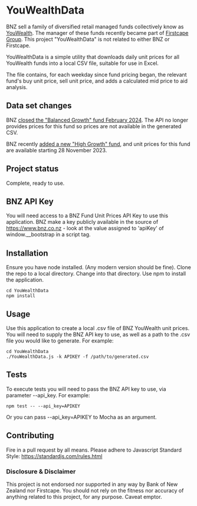 # YouWealthData

BNZ sell a family of diversified retail managed funds collectively know as [YouWealth](https://www.bnz.co.nz/personal-banking/investments/youwealth). The manager of these funds recently became part of [Firstcape Group](https://www.firstcape.co.nz/). This project "YouWealthData" is not  related to either BNZ or Firstcape.

YouWealthData is a simple utility that downloads daily unit prices for all YouWealth funds into a local CSV file, suitable for use in Excel. 

The file contains, for each weekday since fund pricing began, the relevant fund's buy unit price, sell unit price, and adds a calculated mid price to aid analysis. 

## Data set changes
BNZ [closed the "Balanced Growth" fund February 2024](https://blog.bnz.co.nz/2023/11/youwealth-balanced-growth-fund-amalgamation). The API no longer provides prices for this fund so prices are not available in the generated CSV.

BNZ recently [added a new "High Growth" fund](https://blog.bnz.co.nz/2023/11/bnz-expands-investment-offering-by-launching-high-growth-funds-for-the-bnz-kiwisaver-scheme-and-youwealth), and unit prices for this fund are available starting 28 November 2023.

## Project status
Complete, ready to use.

## BNZ API Key
You will need access to a BNZ Fund Unit Prices API Key to use this application. 
BNZ make a key publicly available in the source of https://www.bnz.co.nz - look at the value assigned to 'apiKey' of window.__bootstrap in a script tag.

## Installation
Ensure you have node installed. (Any modern version should be fine). 
Clone the repo to a local directory. Change into that directory. Use npm to install the application.

```
cd YouWealthData
npm install
```

## Usage
Use this application to create a local .csv file of BNZ YouWealth unit prices. 
You will need to supply the BNZ API key to use, as well as a path to the .csv file you would like to generate. 
For example:

```
cd YouWealthData
./YouWealthData.js -k APIKEY -f /path/to/generated.csv
```

## Tests

To execute tests you will need to pass the BNZ API key to use, via parameter --api_key.
For example:

```
npm test -- --api_key=APIKEY
```

Or you can pass --api_key=APIKEY to Mocha as an argument.

## Contributing
Fire in a pull request by all means. Please adhere to Javascript Standard Style: https://standardjs.com/rules.html

### Disclosure & Disclaimer
This project is not endorsed nor supported in any way by Bank of New Zealand nor Firstcape. You should not rely on the fitness nor accuracy of anything related to this project, for any purpose. Caveat emptor.